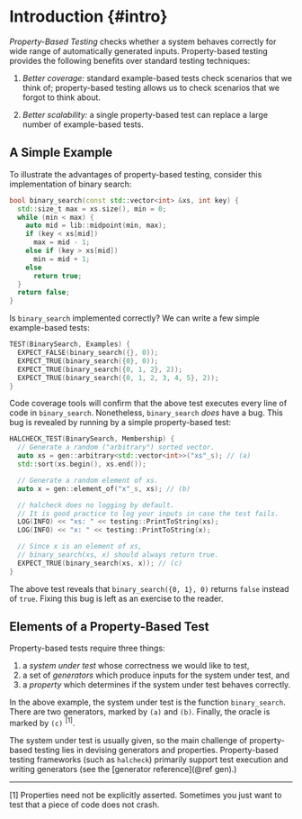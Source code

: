 # Introduction {#intro}

_Property-Based Testing_ checks whether a system behaves correctly for wide range of automatically generated inputs. Property-based testing provides the following benefits over standard testing techniques:

1. _Better coverage:_ standard example-based tests check scenarios that we think of; property-based testing allows us to check scenarios that we forgot to think about.

2. _Better scalability:_ a single property-based test can replace a large number of example-based tests.

## A Simple Example

To illustrate the advantages of property-based testing, consider this implementation of binary search:

```cpp
bool binary_search(const std::vector<int> &xs, int key) {
  std::size_t max = xs.size(), min = 0;
  while (min < max) {
    auto mid = lib::midpoint(min, max);
    if (key < xs[mid])
      max = mid - 1;
    else if (key > xs[mid])
      min = mid + 1;
    else
      return true;
  }
  return false;
}
```

Is `binary_search` implemented correctly? We can write a few simple example-based tests:

```cpp
TEST(BinarySearch, Examples) {
  EXPECT_FALSE(binary_search({}, 0));
  EXPECT_TRUE(binary_search({0}, 0));
  EXPECT_TRUE(binary_search({0, 1, 2}, 2));
  EXPECT_TRUE(binary_search({0, 1, 2, 3, 4, 5}, 2));
}
```

Code coverage tools will confirm that the above test executes every line of code in `binary_search`. Nonetheless, `binary_search` _does_ have a bug. This bug is revealed by running by a simple property-based test:

```cpp
HALCHECK_TEST(BinarySearch, Membership) {
  // Generate a random ("arbitrary") sorted vector.
  auto xs = gen::arbitrary<std::vector<int>>("xs"_s); // (a)
  std::sort(xs.begin(), xs.end());

  // Generate a random element of xs.
  auto x = gen::element_of("x"_s, xs); // (b)

  // halcheck does no logging by default.
  // It is good practice to log your inputs in case the test fails.
  LOG(INFO) << "xs: " << testing::PrintToString(xs);
  LOG(INFO) << "x: " << testing::PrintToString(x);

  // Since x is an element of xs,
  // binary_search(xs, x) should always return true.
  EXPECT_TRUE(binary_search(xs, x)); // (c)
}
```

The above test reveals that `binary_search({0, 1}, 0)` returns `false` instead of `true`. Fixing this bug is left as an exercise to the reader.

## Elements of a Property-Based Test

Property-based tests require three things:

1. a _system under test_ whose correctness we would like to test,
2. a set of _generators_ which produce inputs for the system under test, and
3. a _property_ which determines if the system under test behaves correctly.

In the above example, the system under test is the function `binary_search`. There are two generators, marked by `(a)` and `(b)`. Finally, the oracle is marked by `(c)` <sup>[1]</sup>.

The system under test is usually given, so the main challenge of property-based testing lies in devising generators and properties. Property-based testing frameworks (such as `halcheck`) primarily support test execution and writing generators (see the [generator reference](@ref gen).)

---

[1] Properties need not be explicitly asserted. Sometimes you just want to test that a piece of code does not crash.
